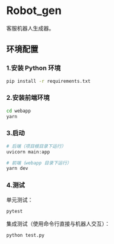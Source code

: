 # Robot_gen

客服机器人生成器。

## 环境配置

### 1.安装 Python 环境

```bash
pip install -r requirements.txt
```

### 2.安装前端环境

```bash
cd webapp
yarn
```

### 3.启动

```bash
# 后端（项目根目录下运行）
uvicorn main:app

# 前端（webapp 目录下运行）
yarn dev
```

### 4.测试

单元测试：

```bash
pytest
```

集成测试（使用命令行直接与机器人交互）：

```bash
python test.py
```

